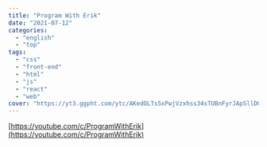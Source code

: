 ```yaml
---
title: "Program With Erik"
date: "2021-07-12"
categories:
  - "english"
  - "top"
tags:
  - "css"
  - "front-end"
  - "html"
  - "js"
  - "react"
  - "web"
cover: "https://yt3.ggpht.com/ytc/AKedOLTs5xPwjVzxhss34sTUBnFyrJApSllD0pa3oQaOhw=s88-c-k-c0x00ffffff-no-rj"
---
```


[https://youtube.com/c/ProgramWithErik](https://youtube.com/c/ProgramWithErik)
